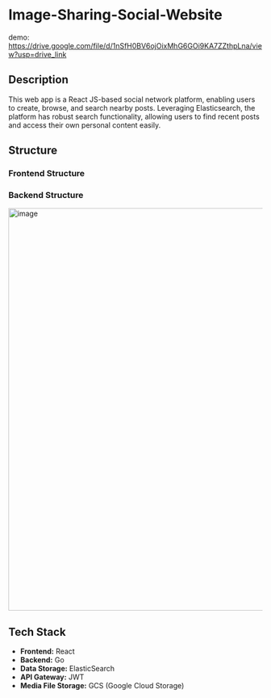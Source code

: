 # Image-Sharing-Social-Website
demo: https://drive.google.com/file/d/1nSfH0BV6ojOixMhG6GOi9KA7ZZthpLna/view?usp=drive_link

## Description
This web app is a React JS-based social network platform, enabling users to create, browse, and search nearby posts. Leveraging Elasticsearch, the platform has robust search functionality, allowing users to find recent posts and access their own personal content easily.

## Structure
### Frontend Structure


### Backend Structure
<img width="797" alt="image" src="https://github.com/Jasmine-D/Image-Sharing-Social-Website/assets/49736511/eae0f0e4-831a-44d0-8ace-8a1d3ebe8f00">


## Tech Stack
- **Frontend:** React
- **Backend:** Go
- **Data Storage:** ElasticSearch
- **API Gateway:** JWT
- **Media File Storage:** GCS (Google Cloud Storage)
